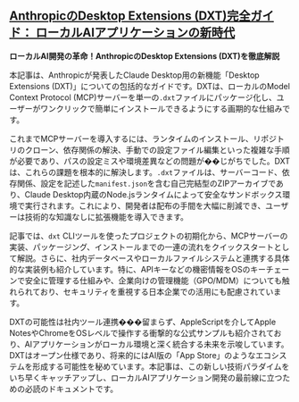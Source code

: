 ## [AnthropicのDesktop Extensions (DXT)完全ガイド： ローカルAIアプリケーションの新時代](https://zenn.dev/cadp/articles/6d9dd374fd3d32)

**ローカルAI開発の革命！AnthropicのDesktop Extensions (DXT)を徹底解説**

本記事は、Anthropicが発表したClaude Desktop用の新機能「Desktop Extensions (DXT)」についての包括的なガイドです。DXTは、ローカルのModel Context Protocol (MCP)サーバーを単一の`.dxt`ファイルにパッケージ化し、ユーザーがワンクリックで簡単にインストールできるようにする画期的な仕組みです。

これまでMCPサーバーを導入するには、ランタイムのインストール、リポジトリのクローン、依存関係の解決、手動での設定ファイル編集といった複雑な手順が必要であり、パスの設定ミスや環境差異などの問題が��じがちでした。DXTは、これらの課題を根本的に解決します。`.dxt`ファイルは、サーバーコード、依存関係、設定を記述した`manifest.json`を含む自己完結型のZIPアーカイブであり、Claude Desktop内蔵のNode.jsランタイムによって安全なサンドボックス環境で実行されます。これにより、開発者は配布の手間を大幅に削減でき、ユーザーは技術的な知識なしに拡張機能を導入できます。

記事では、`dxt` CLIツールを使ったプロジェクトの初期化から、MCPサーバーの実装、パッケージング、インストールまでの一連の流れをクイックスタートとして解説。さらに、社内データベースやローカルファイルシステムと連携する具体的な実装例も紹介しています。特に、APIキーなどの機密情報をOSのキーチェーンで安全に管理する仕組みや、企業向けの管理機能（GPO/MDM）についても触れられており、セキュリティを重視する日本企業での活用にも配慮されています。

DXTの可能性は社内ツール連携���留まらず、AppleScriptを介してApple NotesやChromeをOSレベルで操作する衝撃的な公式サンプルも紹介されており、AIアプリケーションがローカル環境と深く統合する未来を示唆しています。DXTはオープン仕様であり、将来的にはAI版の「App Store」のようなエコシステムを形成する可能性を秘めています。本記事は、この新しい技術パラダイムをいち早くキャッチアップし、ローカルAIアプリケーション開発の最前線に立つための必読のドキュメントです。